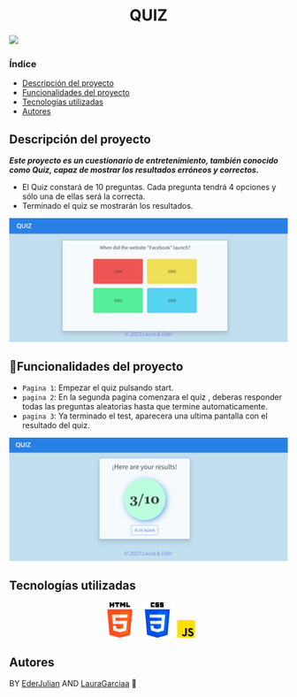 <h1 align="center"> QUIZ </h1>
 <p align="left">
   <img src="https://img.shields.io/badge/STATUS-FINISHED-blue">
 </p>


 ### Índice
 - [Descripción del proyecto](#descripción-del-proyecto)
 - [Funcionalidades del proyecto](#Funcionalidades-del-proyecto)
 - [Tecnologías utilizadas](#tecnologías-utilizadas)
 - [Autores](#Autores)



## Descripción del proyecto
***Este proyecto es un cuestionario de entretenimiento, también conocido como Quiz,
capaz de mostrar los resultados erróneos y correctos.*** 

- El Quiz constará de 10 preguntas. Cada pregunta tendrá 4 opciones y
sólo una de ellas será la correcta.
- Terminado el quiz se mostrarán los resultados.


<p align="center"><img src="assets/ejemploquiz.PNG" alt="project-image"></p>



## :hammer:Funcionalidades del proyecto
- `Pagina 1`: Empezar el quiz pulsando start.
- `pagina 2`: En la segunda pagina comenzara el quiz , deberas responder todas las preguntas aleatorias hasta que termine automaticamente.
- `pagina 3`: Ya terminado el test, aparecera una ultima pantalla con el resultado del quiz.


<p align="center"><img src="assets/results.PNG" alt="project-image"></p>


## Tecnologías utilizadas


<p align="center">
<img src="assets/html-5.png" alt="project-image">
<img src="assets/css-3.png" alt="project-image">
<img src="assets/js.png" alt="project-image">
</p>


## Autores
 BY [EderJulian](https://github.com/EderJulian) AND [LauraGarciaa](https://github.com/LauraGarciaa) :slightly_smiling_face:


